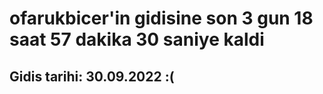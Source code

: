 # ofarukbicer'in gidisine son 3 gun 18 saat 57 dakika 30 saniye kaldi

## Gidis tarihi: 30.09.2022 :(